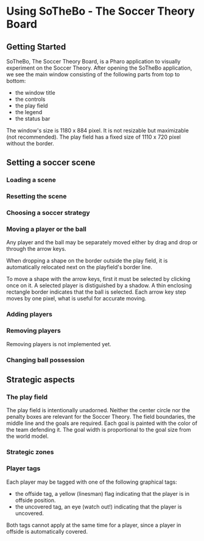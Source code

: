 # Using SoTheBo - The Soccer Theory Board
## Getting Started
SoTheBo, The Soccer Theory Board, is a Pharo application to visually experiment on the Soccer Theory.
After opening the SoTheBo application, we see the main window consisting of the following parts from top to bottom:
* the window title
* the controls
* the play field
* the legend
* the status bar

The window's size is 1180 x 884 pixel. It is not resizable but maximizable (not recommended).
The play field has a fixed size of 1110 x 720 pixel without the border.
## Setting a soccer scene
  ### Loading a scene
  ### Resetting the scene
  ### Choosing a soccer strategy
  ### Moving a player or the ball
  Any player and the ball may be separately moved either by drag and drop or through the arrow keys.

  When dropping a shape on the border outside the play field, it is automatically relocated next on the playfield's border line. 

  To move a shape with the arrow keys, first it must be selected by clicking once on it. 
  A selected player is distiguished by a shadow.
  A thin enclosing rectangle border indicates that the ball is selected.
  Each arrow key step moves by one pixel, what is useful for accurate moving. 
  ### Adding players
  ### Removing players
  Removing players is not implemented yet.
  ### Changing ball possession
## Strategic aspects
  ### The play field
  The play field is intentionally unadorned.
  Neither the center circle nor the penalty boxes are relevant for the Soccer Theory.
  The field boundaries, the middle line and the goals are required.
  Each goal is painted with the color of the team defending it.
  The goal width is proportional to the goal size from the world model.
  ### Strategic zones
  ### Player tags
  Each player may be tagged with one of the following graphical tags:
  * the offside tag, a yellow (linesman) flag indicating that the player is in offside position.
  * the uncovered tag, an eye (watch out!) indicating that the player is uncovered.

Both tags cannot apply at the same time for a player, since a player in offside is automatically covered.
